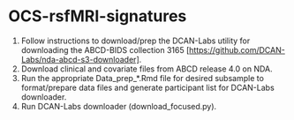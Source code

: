 # OCS-rsfMRI-signatures

1. Follow instructions to download/prep the DCAN-Labs utility for downloading the ABCD-BIDS collection 3165 [https://github.com/DCAN-Labs/nda-abcd-s3-downloader].
2. Download clinical and covariate files from ABCD release 4.0 on NDA.
3. Run the appropriate Data_prep_*.Rmd file for desired subsample to format/prepare data files and generate participant list for DCAN-Labs downloader.
4. Run DCAN-Labs downloader (download_focused.py).
